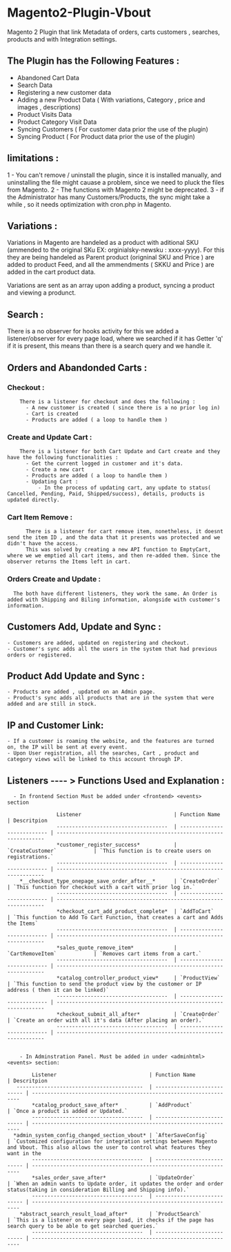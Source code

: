 # Magento2-Plugin-Vbout
Magento 2 Plugin that link Metadata of orders, carts customers , searches, products and with Integration settings.

## The Plugin has the Following Features :

  - Abandoned Cart Data
  - Search Data 
  - Registering a new customer data
  - Adding a new Product Data ( With variations, Category , price and images , descriptions)
  - Product Visits Data
  - Product Category Visit Data
  - Syncing Customers ( For customer data prior the use of the plugin) 
  - Syncing Product   ( For Product data prior the use of the plugin)
## limitations : 
  1 - You can't remove / uninstall the plugin, since it is installed manually, and uninstalling the file might cauase a problem, since we need to pluck the files from Magento.
  2 - The functions with Magento 2 might be deprecated.
  3 - if the Administrator has many Customers/Products, the sync might take a while , so it needs optimization with cron.php in Magento.
  
## Variations : 
  
 Variations in Magento are handeled as a product with aditional SKU (ammended to the original SKu EX: orginialsky-newsku : xxxx-yyyy). 
 For this they are being handeled as Parent product (origninal SKU and Price ) are added to product Feed, and all the ammendments ( SKKU and Price ) 
 are added in the cart product data.
 
 Variations are sent as an array upon adding a product, syncing a product and viewing a produnct.
 
## Search : 
  
  There is a no observer for hooks activity for this we added a listener/observer for every page load, where we searched if it has Getter 'q'
  if it is present, this means than there is a search query and we handle it.
  
## Orders and Abandonded Carts : 
  
  ### Checkout : 
        There is a listener for checkout and does the following :
          - A new customer is created ( since there is a no prior log in)
          - Cart is created
          - Products are added ( a loop to handle them )
  ### Create and Update Cart  : 
        There is a listener for both Cart Update and Cart create and they have the following functionalities : 
          - Get the current logged in customer and it's data. 
          - Create a new cart
          - Products are added ( a loop to handle them ) 
          - Updating Cart : 
              - In the process of updating cart, any update to status( Cancelled, Pending, Paid, Shipped/success), details, products is updated directly.
  ### Cart Item Remove : 
          There is a listener for cart remove item, nonetheless, it doesnt send the item ID , and the data that it presents was protected and we didn't have the access. 
          This was solved by creating a new API function to EmptyCart, where we we emptied all cart items, and then re-added them. Since the observer returns the Items left in cart.
  ### Orders Create and Update : 
      The both have different listeners, they work the same. An Order is added with Shipping and Biling information, alongside with customer's information.
      
## Customers Add, Update and Sync :
    - Customers are added, updated on registering and checkout.
    - Customer's sync adds all the users in the system that had previous orders or registered.

## Product Add Update and Sync :
    - Products are added , updated on an Admin page.
    - Product's sync adds all products that are in the system that were added and are still in stock.
    
## IP and Customer Link: 
    - If a customer is roaming the website, and the features are turned on, the IP will be sent at every event. 
    - Upon User registration, all the searches, Cart , product and category views will be linked to this account through IP.
    
      
## Listeners ---- > Functions Used and Explanation :

      - In frontend Section Must be added under <frontend> <events> section
  
                    Listener                              | Function Name               | Descritpion
                    ------------------------------------  | --------------------------- | ------------------------------------------------------------------
                    *customer_register_success*           | `CreateCustomer`            | `This function is to create users on registrations.`
                    ------------------------------------  | --------------------------- | ------------------------------------------------------------------
        *__checkout_type_onepage_save_order_after__*      | `CreateOrder`               | `This function for checkout with a cart with prior log in.`
                    ------------------------------------  | --------------------------- | ------------------------------------------------------------------
                    *checkout_cart_add_product_complete*  | `AddToCart`                 | `This function to Add To Cart Function, that creates a cart and Adds the Items`
                    ------------------------------------  | --------------------------- | ------------------------------------------------------------------
                    *sales_quote_remove_item*             | `CartRemoveItem`            | `Removes cart items from a cart.`
                    ------------------------------------  | --------------------------- | ------------------------------------------------------------------
                    *catalog_controller_product_view*     | `ProductView`               | `This function to send the product view by the customer or IP address ( then it can be linked)`
                    ------------------------------------  | --------------------------- | ------------------------------------------------------------------
                    *checkout_submit_all_after*           | `CreateOrder`               | `Create an order with all it's data (After placing an order).`
                    ------------------------------------  | --------------------------- | ------------------------------------------------------------------


        - In Adminstration Panel. Must be added in under <adminhtml> <events> section: 
        
            Listener                              | Function Name               | Descritpion
       -----------------------------------------  | --------------------------- | ------------------------------------------------------------------
            *catalog_product_save_after*          | `AddProduct`                | `Once a product is added or Updated.`
            ------------------------------------  | --------------------------- | ------------------------------------------------------------------
      *admin_system_config_changed_section_vbout* | `AfterSaveConfig`           | `Customized configuration for integration settings between Magento and Vbout. This also allows the user to control what features they want in the 
            ------------------------------------  | --------------------------- | ------------------------------------------------------------------
            *sales_order_save_after*              | `UpdateOrder`               | `When an admin wants to Update order, it updates the order and order status(taking in consideration Billing and Shipping info).`
            ------------------------------------  | --------------------------- | ------------------------------------------------------------------
        *abstract_search_result_load_after*       | `ProductSearch`             | `This is a listener on every page load, it checks if the page has search query to be able to get searched queries.`
            ------------------------------------  | --------------------------- | ------------------------------------------------------------------
